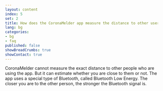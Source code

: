 ```yaml
---
layout: content
index: 5
set: 2
title: How does the CoronaMelder app measure the distance to other users of the app?
lang: bg
categories:
- bg
- faq
published: false
showBreadCrumbs: true
showContact: true
---
```


CoronaMelder cannot measure the exact distance to other people who are using the app. But it can estimate whether you are close to them or not.
The app uses a special type of Bluetooth, called Bluetooth Low Energy. The closer you are to the other person, the stronger the Bluetooth signal is.

